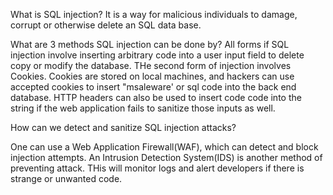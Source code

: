 What is SQL injection?
It is a way for malicious individuals to damage, corrupt or otherwise delete an SQL data base. 

What are 3 methods SQL injection can be done by?
All forms if SQL injection involve inserting arbitrary code into a user input field to delete copy or modify the database. THe second form of injection involves Cookies. Cookies are stored on local machines, and hackers can use accepted cookies to insert "msaleware' or sql code into the back end database. HTTP headers can also be used to insert code code into the string if the web application fails to sanitize those inputs as well.


How can we detect and sanitize SQL injection attacks?

One can use a Web Application Firewall(WAF), which can detect and block injection attempts. An Intrusion Detection System(IDS) is another method of preventing attack. THis will monitor logs and alert developers if there is strange or unwanted code.